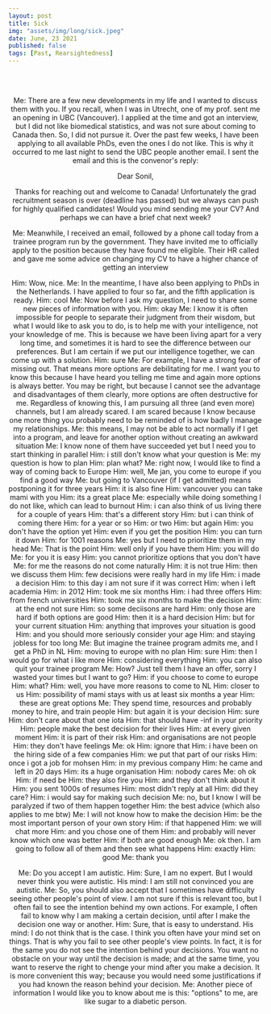 ```yaml
---
layout: post
title: Sick
img: "assets/img/long/sick.jpeg"
date: June, 23 2021
published: false
tags: [Past, Rearsightedness]
---
```

  
<br><br>
<div align="center">
  
Me: There are a few new developments in my life and I wanted to discuss them with you. If you recall, when I was in Utrecht, one of my prof. sent me an opening in 
UBC (Vancouver). I applied at the time and got an interview, but I did not like biomedical statistics, and was not sure about coming to Canada then. 
So, I did not pursue it. Over the past few weeks, I have been applying to all available PhDs, even the ones I do not like. 
This is why it occurred to me last night to send the UBC people another email. I sent the email and this is the convenor's reply: 

Dear Sonil,
 
Thanks for reaching out and welcome to Canada! Unfortunately the grad recruitment season is over (deadline has passed) but we always can push for highly qualified candidates! 
Would you mind sending me your CV? And perhaps we can have a brief chat next week?

Me: Meanwhile, I received an email, followed by a phone call today from a trainee program run by the government. They have invited me to officially apply to the 
position because they have found me eligible. Their HR called and gave me some advice on changing my CV to have a higher chance of getting an interview

Him: Wow, nice.
Me: In the meantime, I have also been applying to PhDs in the Netherlands. I have applied to four so far, and the fifth application is ready.
Him: cool
Me: Now before I ask my question, I need to share some new pieces of information with you. 
Him: okay
Me: I know it is often impossible for people to separate their judgment from their wisdom, but what I would like to ask you to do, is to help me with your 
intelligence, not your knowledge of me. This is because we have been living apart for a very long time, and sometimes it is hard to see the difference 
between our preferences. But I am certain if we put our intelligence together, we can come up with a solution.
Him: sure
Me: For example, I have a strong fear of missing out. That means more options are debilitating for me. I want you to know this because I have heard you 
telling me time and again more options is always better. You may be right, but because I cannot see the advantage and disadvantages of them clearly, 
more options are often destructive for me. Regardless of knowing this, I am pursuing all three (and even more) channels, but I am already scared. I am scared
because I know 
because one more thing you probably need to be reminded of is how badly I manage my relationships.
Me: this means, I may not be able to act normally if I get into a program, and leave for another option without creating an awkward situation
Me: I know none of them have succeeded yet but I need you to start thinking in parallel
Him: i still don't know what your question is
Me: my question is how to plan
Him: plan what?
Me: right now, I would like to find a way of coming back to Europe
Him: well, Me jan, you come to europe if you find a good way
Me: but going to Vancouver (if I get admitted) means postponing it for three years
Him: it is also fine
Him: vancouver you can take mami with you
Him: its a great place
Me: especially while doing something I do not like, which can lead to burnout
Him: i can also think of us living there for a couple of years
Him: that's a different story
Him: but i can think of coming there
Him: for a year or so
Him: or two
Him: but again
Him: you don't have the option yet
Him: even if you get the position
Him: you can turn it down
Him: for 1001 reasons
Me: yes but I need to prioritize them in my head
Me: That is the point
Him: well only if you have them
Him: you will do
Me: for you it is easy
Him: you cannot prioritize options that you don't have
Me: for me the reasons do not come naturally
Him: it is not true
Him: then we discuss them
Him: few decisions were really hard in my life
Him: i made a decision
Him: to this day i am not sure if it was correct
Him: when i left academia
Him: in 2012
Him: took me six months
Him: i had three offers
Him: from french universities
Him: took me six months to make the decision
Him: at the end not sure
Him: so some deciisons are hard
Him: only those are hard if both options are good
Him: then it is a hard decision
Him: but for your current situation
Him: anything that improves your situation is good
Him: and you should more seriously consider your age
Him: and staying jobless for too long
Me: But imagine the trainee program admits me, and I get a PhD in NL
Him: moving to europe with no plan
Him: sure
Him: then I would go for what i like more
Him: considering everything
Him: you can also quit your trainee program
Me: How? Just tell them I have an offer, sorry I wasted your times but I want to go?
Him: if you choose to come to europe
Him: what?
Him: well, you have more reasons to come to NL
Him: closer to us
Him: possibility of mami stays with us at least six months a year
Him: these are great options
Me: They spend time, resources and probably money to hire, and train people
Him: but again it is your decision
Him: sure
Him: don't care about that one iota
Him: that should have -inf in your priority
Him: people make the best decision for their lives
Him: at every given moment
Him: it is part of their risk
Him: and organisations are not people
Him: they don't have feelings
Me: ok
Him: ignore that
Him: i have been on the hiring side of a few companies
Him: we put that part of our risks
Him: once i got a job for mohsen
Him: in my previous company
Him: he came and left in 20 days
Him: its a huge organisation
Him: nobody cares
Me: oh ok
Him: if need be
Him: they also fire you
Him: and they don't think about it
Him: you sent 1000s of resumes
Him: most didn't reply at all
Him: did they care?
Him: i would say for making such decision
Me: no, but I know I will be paralyzed if two of them happen together
Him: the best advice (which also applies to me btw)
Me: I will not know how to make the decision
Him: be the most important person of your own story
Him: if that happened
Him: we will chat more
Him: and you chose one of them
Him: and probably will never know which one was better
Him: if both are good enough
Me: ok then. I am going to follow all of them and then see what happens
Him: exactly
Him: good
Me: thank you  

Me: Do you accept I am autistic.
Him: Sure, I am no expert. But I would never think you were autistic. 
His mind: I am still not convinced you are autistic.
Me: So, you should also accept that I sometimes have difficulty seeing other people's point of view. I am not sure if this is relevant too, but I often fail
to see the intention behind my own actions. For example, I often fail to know why I am making a certain decision, until after I make the decision one way
or another. 
Him: Sure, that is easy to understand. 
His mind: I do not think that is the case. I think you often have your mind set on things. That is why you fail to see other people's view points. In fact, it is
for the same you do not see the intention behind your decisions. You want no obstacle on your way until the decision is made; and at the same time, you want to 
reserve the right to chenge your mind after you make a decision. It is more convenient this way; because you would need some justifications if you had known 
the reason behind your decision. 
Me: Another piece of information I would like you to know about me is this: "options" to me, are like sugar to a diabetic person. 




</div>
<br><br>
<br><br>
<br><br>
<br><br>
<br><br>
<br><br>
